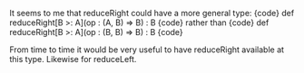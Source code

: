 It seems to me that reduceRight could have a more general type:
{code}
def  reduceRight[B >: A](op : (A, B) => B) : B
{code}
rather than
{code}
def  reduceRight[B >: A](op : (B, B) => B) : B
{code}

From time to time it would be very useful to have reduceRight available at this type. Likewise for reduceLeft.
